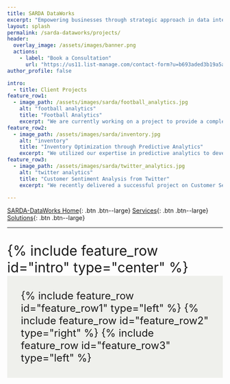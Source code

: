 ```yaml
---
title: SARDA DataWorks
excerpt: "Empowering businesses through strategic approach in data intelligence."
layout: splash
permalink: /sarda-dataworks/projects/
header:
  overlay_image: /assets/images/banner.png
  actions:
    - label: "Book a Consultation"
      url: "https://us11.list-manage.com/contact-form?u=b693aded3b19a5a397b4b006b&form_id=89710de75f2ed89d674fd08f323b38fb"
author_profile: false

intro:
  - title: Client Projects
feature_row1:
  - image_path: /assets/images/sarda/football_analytics.jpg
    alt: "football analytics"
    title: "Football Analytics"
    excerpt: "We are currently working on a project to provide a complete end-to-end solution for a client in the football industry. In the first phase, we are using APIs to acquire data, addressing missing values and cleaning the data. We are then performing an in-depth analysis to determine the accuracy of the winning odds mentioned on the website. In the second phase, we will be build ML models to accurately predict match results. The final phase will be the model deployment."
feature_row2:
  - image_path: /assets/images/sarda/inventory.jpg
    alt: "inventory"
    title: "Inventory Optimization through Predictive Analytics"
    excerpt: "We utilized our expertise in predictive analytics to develop a tailored solution for a client in retail industry that was facing difficulties managing their inventory. We leveraged machine learning algorithms to accurately predict demand and optimize inventory levels. By continuously refining our model through real-time tracking and data analysis, our solution resulted in a significant reduction in excess inventory and stockouts, leading to increased profits and customer satisfaction for our client."
feature_row3:
  - image_path: /assets/images/sarda/twitter_analytics.jpg
    alt: "twitter analytics"
    title: "Customer Sentiment Analysis from Twitter"
    excerpt: "We recently delivered a successful project on Customer Sentiment Analysis from Twitter, using advanced natural language processing techniques to monitor brand, product, and service sentiment in real-time. Our custom solution provided timely insights to our client, enabling them to make data-driven decisions that enhanced customer satisfaction and fueled growth. Our expertise in data acquisition,streaming, analysis, and visualization allowed us to deliver an end-to-end solution that exceeded our client's expectations."

---
```


[SARDA-DataWorks Home](/sarda-dataworks/){: .btn .btn--large} [Services](/sarda-dataworks/services/){: .btn .btn--large} [Solutions](/sarda-dataworks/solutions/){: .btn .btn--large}

---

<div style="font-size:2rem; padding-top:1.2rem;">
  {% include feature_row id="intro" type="center" %}
</div>



<div style="font-size:1.5rem; background-color:#EFF0EC;	padding:2rem;">
  <a id='football-analytics'>
  {% include feature_row id="feature_row1" type="left" %}
  </a>
  
  <a id='inventory-optimization'>
  {% include feature_row id="feature_row2" type="right" %}
  </a>
  
  <a id='twitter-analytics'>
  {% include feature_row id="feature_row3" type="left" %}
  </a>
</div>




